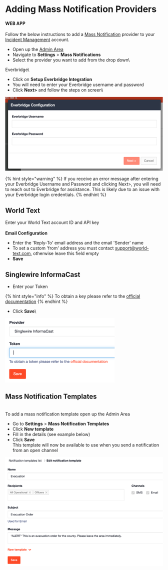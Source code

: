 # Adding Mass Notification Providers

#### WEB APP

Follow the below instructions to add a [Mass Notification](./) provider to your [Incident Management](../getting-started.md) account.&#x20;

* Open up the [Admin Area](../admin-area/)
* Navigate to **Settings** > **Mass Notifications**
* Select the provider you want to add from the drop down\


Everbridge\



* Click on **Setup Everbridge Integration**
* You will need to enter your Everbridge username and password
* Click **Next>** and follow the steps on screen\


![](<../../.gitbook/assets/everbridge integration.png>)

{% hint style="warning" %}
If you receive an error message after entering your Everbridge Username and Password and clicking Next>, you will need to reach out to Everbridge for assistance.  This is likely due to an issue with your Everbridge login credentials.&#x20;
{% endhint %}

## World Text

Enter your World Text account ID and API key\
\
**Email Configuration**

* Enter the 'Reply-To' email address and the email 'Sender' name
* To set a custom 'from' address you must contact [support@world-text.com](mailto:support@world-text.com), otherwise leave this field empty
* **Save**

## Singlewire InformaCast

* Enter your Token

{% hint style="info" %}
To obtain a key please refer to the [official documentation](http://api-docs.icmobile.singlewire.com/#create-a-permanent-token)
{% endhint %}

* Click **Save**\


![](<../../.gitbook/assets/singlewire informacast.png>)

## Mass Notification Templates

\
To add a mass notification template open up the Admin Area

* Go to **Settings** > **Mass Notification Templates**
* Click **New template**
* Fill in the details (see example below)
* Click **Save**\
  This template will now be available to use when you send a notification from an open channel

![](<../../.gitbook/assets/mass notifications template.png>)
